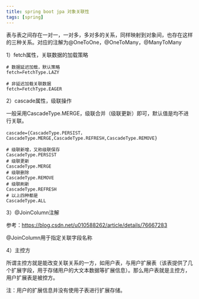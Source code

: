 ```yaml
---
title: spring boot jpa 对象关联性
tags: [spring]
---
```


表与表之间存在一对一，一对多，多对多的关系，同样映射到对象间，也存在这样的三种关系。对应的注解为@OneToOne，@OneToMany，@ManyToMany

1）fetch属性，关联数据的加载策略

```
# 数据延迟加载，默认策略
fetch=FetchType.LAZY

# 非延迟加载关联数据
fetch=FetchType.EAGER
```

2）cascade属性，级联操作

一般采用CascadeType.MERGE，级联合并（级联更新）即可，默认值是均不进行关联。

```
cascade={CascadeType.PERSIST，CascadeType.MERGE,CascadeType.REFRESH,CascadeType.REMOVE}

# 级联新增，又称级联保存
CascadeType.PERSIST
# 级联更新
CascadeType.MERGE
# 级联删除
CascadeType.REMOVE
# 级联刷新
CascadeType.REFRESH
# 以上四种都是
CascadeType.ALL
```

3）@JoinColumn注解

参考：https://blog.csdn.net/u010588262/article/details/76667283

@JoinColumn用于指定关联字段名称

4）主控方

所谓主控方就是能改变关联关系的一方，如用户表，与用户扩展表（该表提供了几个扩展字段，用于存储用户的大文本数据等扩展信息）。那么用户表就是主控方，用户扩展表是被控方。

注：用户的扩展信息并没有使用子表进行扩展存储。